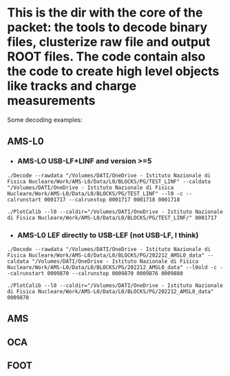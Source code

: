 # This is the dir with the core of the packet: the tools to decode binary files, clusterize raw file and output ROOT files. The code contain also the code to create high level objects like tracks and charge measurements

Some decoding examples:

## AMS-L0

- ### AMS-LO USB-LF+LINF and version >=5
```
./Decode --rawdata "/Volumes/DATI/OneDrive - Istituto Nazionale di Fisica Nucleare/Work/AMS-L0/Data/L0/BLOCKS/PG/TEST_LINF" --caldata "/Volumes/DATI/OneDrive - Istituto Nazionale di Fisica Nucleare/Work/AMS-L0/Data/L0/BLOCKS/PG/TEST_LINF" --l0 -c --calrunstart 0001717 --calrunstop 0001717 0001718 0001718
```
```
./PlotCalib --l0 --caldir="/Volumes/DATI/OneDrive - Istituto Nazionale di Fisica Nucleare/Work/AMS-L0/Data/L0/BLOCKS/PG/TEST_LINF/" 0001717
```

- ### AMS-L0 LEF directly to USB-LEF (not USB-LF, I think)
```
./Decode --rawdata "/Volumes/DATI/OneDrive - Istituto Nazionale di Fisica Nucleare/Work/AMS-L0/Data/L0/BLOCKS/PG/202212_AMSL0_data" --caldata "/Volumes/DATI/OneDrive - Istituto Nazionale di Fisica Nucleare/Work/AMS-L0/Data/L0/BLOCKS/PG/202212_AMSL0_data" --l0old -c --calrunstart 0009870 --calrunstop 0009870 0009876 0009880
```
```
./PlotCalib --l0 --caldir="/Volumes/DATI/OneDrive - Istituto Nazionale di Fisica Nucleare/Work/AMS-L0/Data/L0/BLOCKS/PG/202212_AMSL0_data" 0009870
```

## AMS

## OCA

## FOOT
